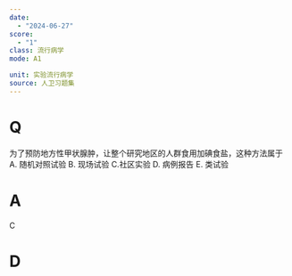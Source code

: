 ```yaml
---
date:
  - "2024-06-27"
score:
  - "1"
class: 流行病学
mode: A1

unit: 实验流行病学
source: 人卫习题集
---
```



# Q
为了预防地方性甲状腺肿，让整个研究地区的人群食用加碘食盐，这种方法属于
A. 随机对照试验 B. 现场试验 C.社区实验
D. 病例报告 E. 类试验

# A

C


# D
